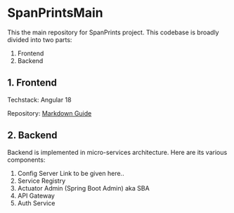 # SpanPrintsMain
This the main repository for SpanPrints project.
This codebase is broadly divided into two parts:
1. Frontend
2. Backend

## 1. Frontend
Techstack: Angular 18

Repository: [Markdown Guide](https://www.markdownguide.org)

## 2. Backend
Backend is implemented in micro-services architecture. Here are its various components:
1. Config Server
   Link to be given here..
3. Service Registry
4. Actuator Admin (Spring Boot Admin) aka SBA
5. API Gateway
6. Auth Service
